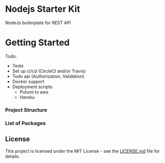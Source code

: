 # Nodejs Starter Kit
NodeJs boilerplate for REST API

# Getting Started

Todo: 
  - Tests
  - Set up ci/cd (CircleCI and/or Travis)
  - Todo api (Authorization, Validation)
  - Docker support
  - Deployment scripts:
    - Pulumi to aws
    - Heroku

### Project Structure
### List of Packages 

## License
This project is licensed under the MIT License - see the [LICENSE.md](./LICENSE.md) file for details.
